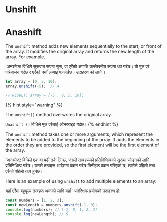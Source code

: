 # Unshift

# Anashift

The `unshift` method adds new elements sequentially to the start, or front of the array. It modifies the original array and returns the new length of the array. For example.

`अनश्मेफ्ट विधिले सुरूवात रूपमा सुरू, वा एर्रेको अगाडि उल्लेखनीय रूपमा थप गर्दछ। यो मूल एरे परिमार्जन गर्दछ र एर्रेको नयाँ लम्बाइ फर्काउँछ। उदाहरण को लागी।

```javascript
let array = [0, 5, 10];
array.unshift(-5);  // 4

// RESULT: array = [-5 , 0, 5, 10];
```

{% hint style="warning" %}


The `unshift()` method overwrites the original array.

`Unashift ()` विधिले मूल एर्रेलाई ओभरराइट गर्दछ।
{% endhint %}

The `unshift` method takes one or more arguments, which represent the elements to be added to the beginning of the array. It adds the elements in the order they are provided, so the first element will be the first element of the array.

`अनश्मेफ्ट विधिले एक वा बढी तर्क लिन्छ, जसले तत्वहरूको प्रतिनिधित्वको सुरूमा जोड्नको लागि प्रतिनिधित्व गर्दछ। यसले तत्वहरू आदेशमा प्रदान गर्दछ तिनीहरू प्रदान गरिएको छ, त्यसैले पहिलो तत्व एर्रेको पहिलो तत्व हुनेछ।

Here is an example of using `unshift` to add multiple elements to an array:

यहाँ एर्रेमा बहुमूल्य तत्वहरू थप्नको लागि यहाँ `अनश्क्षिक प्रयोगको उदाहरण हो:

```javascript
const numbers = [1, 2, 3];
const newLength = numbers.unshift(-1, 0);
console.log(numbers); // [-1, 0, 1, 2, 3]
console.log(newLength); // 5
```
